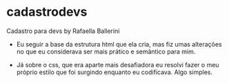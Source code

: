 # cadastrodevs
Cadastro para devs by Rafaella Ballerini

- Eu seguir a base da estrutura html que ela cria, mas fiz umas alterações no que eu considerava ser mais prático e semântico para mim.

- Já sobre o css, que era aparte mais desafiadora eu resolvi fazer o meu próprio estilo que foi surgindo enquanto eu codificava. Algo simples.
